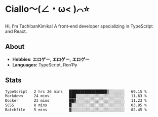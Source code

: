 # Ciallo～(∠・ω< )⌒⭐️

Hi, I'm TachibanKimika! A front-end developer specializing in TypeScript and React.

## About
- **Hobbies:** **エロゲー**, **エロゲー**, **エロゲー**
- **Languages:** TypeScript, ~~Ren’Py~~

## Stats
<!--START_SECTION:waka-->

```txt
TypeScript   2 hrs 26 mins   █████████████████▒░░░░░░░   69.15 %
Markdown     24 mins         ███░░░░░░░░░░░░░░░░░░░░░░   11.63 %
Docker       23 mins         ██▓░░░░░░░░░░░░░░░░░░░░░░   11.23 %
SCSS         8 mins          █░░░░░░░░░░░░░░░░░░░░░░░░   03.85 %
Batchfile    5 mins          ▓░░░░░░░░░░░░░░░░░░░░░░░░   02.45 %
```

<!--END_SECTION:waka-->

<!-- ![Metrics](https://metrics.lecoq.io/TachibanaKimika?template=classic&base.activity=0&base.community=0&base.repositories=0&languages=1&isocalendar=1&isocalendar.duration=half-year&languages.limit=8&languages.sections=most-used&languages.colors=github&languages.threshold=0%25&languages.indepth=false&languages.recent.load=300&languages.recent.days=14&config.timezone=Asia%2FShanghai)
 -->
